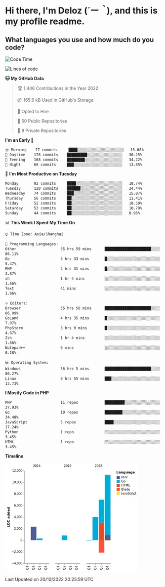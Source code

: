 # **Hi there, I'm Deloz (*´ー｀*), and this is my profile readme.**
<!--  [![Profile views](https://gpvc.arturio.dev/dank-del)](https://github.com/dank-del) -->
## **What languages you use and how much do you code?**

<!--START_SECTION:waka-->
![Code Time](http://img.shields.io/badge/Code%20Time-78%20hrs%2035%20mins-blue)

![Lines of code](https://img.shields.io/badge/From%20Hello%20World%20I%27ve%20Written-23%20Thousand%20lines%20of%20code-blue)

**🐱 My GitHub Data** 

> 🏆 1,446 Contributions in the Year 2022
 > 
> 📦 165.9 kB Used in GitHub's Storage 
 > 
> 💼 Opted to Hire
 > 
> 📜 50 Public Repositories 
 > 
> 🔑 8 Private Repositories  
 > 
**I'm an Early 🐤** 

```text
🌞 Morning    77 commits     ████░░░░░░░░░░░░░░░░░░░░░   15.68% 
🌆 Daytime    178 commits    █████████░░░░░░░░░░░░░░░░   36.25% 
🌃 Evening    168 commits    ████████░░░░░░░░░░░░░░░░░   34.22% 
🌙 Night      68 commits     ███░░░░░░░░░░░░░░░░░░░░░░   13.85%

```
📅 **I'm Most Productive on Tuesday** 

```text
Monday       92 commits     ████░░░░░░░░░░░░░░░░░░░░░   18.74% 
Tuesday      120 commits    ██████░░░░░░░░░░░░░░░░░░░   24.44% 
Wednesday    74 commits     ███░░░░░░░░░░░░░░░░░░░░░░   15.07% 
Thursday     56 commits     ██░░░░░░░░░░░░░░░░░░░░░░░   11.41% 
Friday       52 commits     ██░░░░░░░░░░░░░░░░░░░░░░░   10.59% 
Saturday     53 commits     ██░░░░░░░░░░░░░░░░░░░░░░░   10.79% 
Sunday       44 commits     ██░░░░░░░░░░░░░░░░░░░░░░░   8.96%

```


📊 **This Week I Spent My Time On** 

```text
⌚︎ Time Zone: Asia/Shanghai

💬 Programming Languages: 
Other                    55 hrs 59 mins      █████████████████████░░░░   86.11% 
Go                       3 hrs 33 mins       █░░░░░░░░░░░░░░░░░░░░░░░░   5.47% 
PHP                      2 hrs 31 mins       █░░░░░░░░░░░░░░░░░░░░░░░░   3.87% 
sh                       1 hr 4 mins         ░░░░░░░░░░░░░░░░░░░░░░░░░   1.66% 
Text                     41 mins             ░░░░░░░░░░░░░░░░░░░░░░░░░   1.06%

🔥 Editors: 
Browser                  55 hrs 58 mins      █████████████████████░░░░   86.09% 
GoLand                   4 hrs 35 mins       █░░░░░░░░░░░░░░░░░░░░░░░░   7.07% 
PhpStorm                 3 hrs 9 mins        █░░░░░░░░░░░░░░░░░░░░░░░░   4.87% 
Zsh                      1 hr 4 mins         ░░░░░░░░░░░░░░░░░░░░░░░░░   1.66% 
Notepad++                6 mins              ░░░░░░░░░░░░░░░░░░░░░░░░░   0.18%

💻 Operating System: 
Windows                  56 hrs 5 mins       █████████████████████░░░░   86.27% 
Linux                    8 hrs 55 mins       ███░░░░░░░░░░░░░░░░░░░░░░   13.73%

```

**I Mostly Code in PHP** 

```text
PHP                      11 repos            █████████░░░░░░░░░░░░░░░░   37.93% 
Go                       10 repos            ████████░░░░░░░░░░░░░░░░░   34.48% 
JavaScript               5 repos             ████░░░░░░░░░░░░░░░░░░░░░   17.24% 
Python                   1 repo              ░░░░░░░░░░░░░░░░░░░░░░░░░   3.45% 
HTML                     1 repo              ░░░░░░░░░░░░░░░░░░░░░░░░░   3.45%

```


**Timeline**

![Chart not found](https://raw.githubusercontent.com/deloz/deloz/main/charts/bar_graph.png) 


 Last Updated on 20/10/2022 20:25:59 UTC
<!--END_SECTION:waka-->
